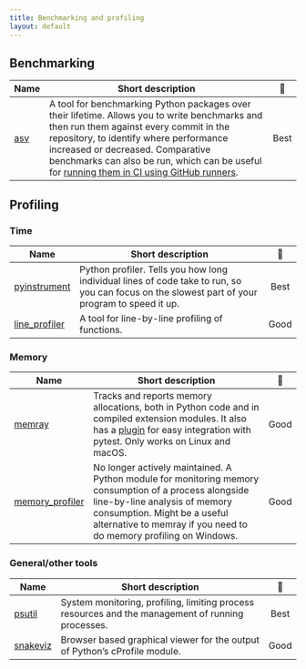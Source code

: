 ```yaml
---
title: Benchmarking and profiling
layout: default
---
```


## Benchmarking

| Name                                         | Short description                                                                                                                                                                                                                                                                                                                                                                         |                     🚦                      |
| -------------------------------------------- | ----------------------------------------------------------------------------------------------------------------------------------------------------------------------------------------------------------------------------------------------------------------------------------------------------------------------------------------------------------------------------------------- | :-----------------------------------------: |
| [asv](https://asv.readthedocs.io/en/stable/) | A tool for benchmarking Python packages over their lifetime. Allows you to write benchmarks and then run them against every commit in the repository, to identify where performance increased or decreased. Comparative benchmarks can also be run, which can be useful for [running them in CI using GitHub runners](https://labs.quansight.org/blog/2021/08/github-actions-benchmarks). | <span class="label label-green">Best</span> |

## Profiling

### Time

| Name                                                          | Short description                                                                                                                              |                      🚦                      |
| ------------------------------------------------------------- | ---------------------------------------------------------------------------------------------------------------------------------------------- | :------------------------------------------: |
| [pyinstrument](https://pyinstrument.readthedocs.io/en/stable) | Python profiler. Tells you how long individual lines of code take to run, so you can focus on the slowest part of your program to speed it up. | <span class="label label-green">Best</span>  |
| [line_profiler](https://pypi.org/project/line-profiler/)      | A tool for line-by-line profiling of functions.                                                                                                | <span class="label label-yellow">Good</span> |

### Memory

| Name                                                         | Short description                                                                                                                                                                                                                           |                      🚦                      |
| ------------------------------------------------------------ | ------------------------------------------------------------------------------------------------------------------------------------------------------------------------------------------------------------------------------------------- | :------------------------------------------: |
| [memray](https://bloomberg.github.io/memray/)                | Tracks and reports memory allocations, both in Python code and in compiled extension modules. It also has a [plugin](https://pytest-memray.readthedocs.io/en/latest/) for easy integration with pytest. Only works on Linux and macOS.      | <span class="label label-yellow">Good</span> |
| [memory_profiler](https://pypi.org/project/memory-profiler/) | No longer actively maintained. A Python module for monitoring memory consumption of a process alongside line-by-line analysis of memory consumption. Might be a useful alternative to memray if you need to do memory profiling on Windows. | <span class="label label-yellow">Good</span> |

### General/other tools

| Name                                               | Short description                                                                                 |                      🚦                      |
| -------------------------------------------------- | ------------------------------------------------------------------------------------------------- | :------------------------------------------: |
| [psutil](https://psutil.readthedocs.io/en/latest/) | System monitoring, profiling, limiting process resources and the management of running processes. | <span class="label label-green">Best</span>  |
| [snakeviz](https://jiffyclub.github.io/snakeviz/)  | Browser based graphical viewer for the output of Python’s cProfile module.                        | <span class="label label-yellow">Good</span> |
